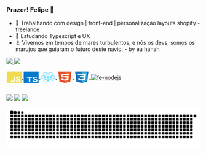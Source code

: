 ### Prazer! Felipe 👋


- 👜 Trabalhando com design | front-end | personalização layouts shopify - freelance
- 📖 Estudando Typescript e UX
- ⚓ Vivemos em tempos de mares turbulentos, e nós os devs, somos os marujos que guiaram o futuro deste navio. - by eu hahah

 <div>
  <a href="https://github.com/flpoliver">
  <img height="180em" src="https://github-readme-stats.vercel.app/api?username=flpoliver&show_icons=true&theme=dracula&include_all_commits=true&count_private=true"/>
  <img height="180em" src="https://github-readme-stats.vercel.app/api/top-langs/?username=flpoliver&layout=compact&langs_count=7&theme=dracula"/>
</div>
<div style="display: inline_block"><br>
  <img align="center" alt="fe-Js" height="30" width="40" src="https://raw.githubusercontent.com/devicons/devicon/master/icons/javascript/javascript-plain.svg">
  <img align="center" alt="fe-Ts" height="30" width="40" src="https://raw.githubusercontent.com/devicons/devicon/master/icons/typescript/typescript-plain.svg">
  <img align="center" alt="fe-React" height="30" width="40" src="https://raw.githubusercontent.com/devicons/devicon/master/icons/react/react-original.svg">
  <img align="center" alt="fe-HTML" height="30" width="40" src="https://raw.githubusercontent.com/devicons/devicon/master/icons/html5/html5-original.svg">
  <img align="center" alt="fe-CSS" height="30" width="40" src="https://raw.githubusercontent.com/devicons/devicon/master/icons/css3/css3-original.svg">
 <img align="center"  alt="fe-nodejs" height="30" width="40"src="https://cdn.jsdelivr.net/gh/devicons/devicon/icons/nodejs/nodejs-original.svg" />
</div>
  
  ##
  
 <div> 
  <a href="https://instagram.com/flpolivier" target="_blank"><img src="https://img.shields.io/badge/-Instagram-%23E4405F?style=for-the-badge&logo=instagram&logoColor=white" target="_blank"></a>
  <a href = "mailto:flpeolivier@gmail.com"><img src="https://img.shields.io/badge/-Gmail-%23333?style=for-the-badge&logo=gmail&logoColor=white" target="_blank"></a>
  <a href="https://www.linkedin.com/in/flpe-olivier/" target="_blank"><img src="https://img.shields.io/badge/-LinkedIn-%230077B5?style=for-the-badge&logo=linkedin&logoColor=white" target="_blank"></a> 
   
   

 </div>
 
 ![Snake animation](https://github.com/flpoliver/flpoliver/blob/output/github-contribution-grid-snake.svg)
